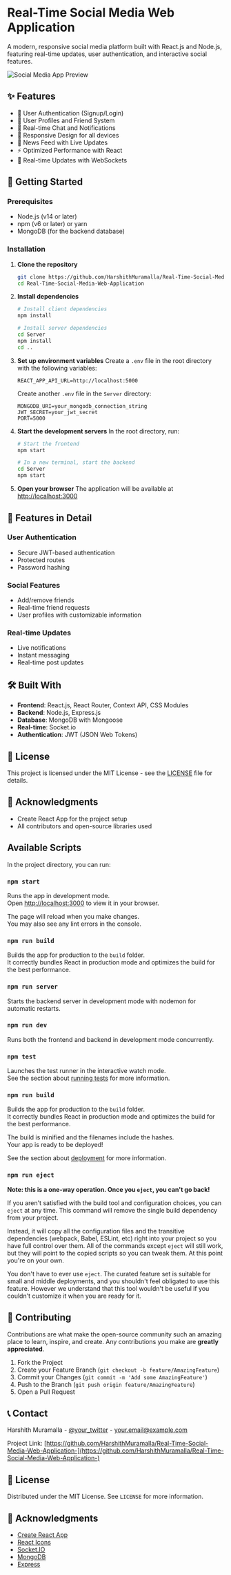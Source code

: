 # Real-Time Social Media Web Application

A modern, responsive social media platform built with React.js and Node.js, featuring real-time updates, user authentication, and interactive social features.

![Social Media App Preview](https://via.placeholder.com/800x400?text=Social+Media+App+Preview)

## ✨ Features

- 🔐 User Authentication (Signup/Login)
- 👥 User Profiles and Friend System
- 💬 Real-time Chat and Notifications
- 📱 Responsive Design for all devices
- 📱 News Feed with Live Updates
- ⚡ Optimized Performance with React
- 🔄 Real-time Updates with WebSockets

## 🚀 Getting Started

### Prerequisites

- Node.js (v14 or later)
- npm (v6 or later) or yarn
- MongoDB (for the backend database)

### Installation

1. **Clone the repository**
   ```bash
   git clone https://github.com/HarshithMuramalla/Real-Time-Social-Media-Web-Application-.git
   cd Real-Time-Social-Media-Web-Application
   ```

2. **Install dependencies**
   ```bash
   # Install client dependencies
   npm install
   
   # Install server dependencies
   cd Server
   npm install
   cd ..
   ```

3. **Set up environment variables**
   Create a `.env` file in the root directory with the following variables:
   ```
   REACT_APP_API_URL=http://localhost:5000
   ```
   
   Create another `.env` file in the `Server` directory:
   ```
   MONGODB_URI=your_mongodb_connection_string
   JWT_SECRET=your_jwt_secret
   PORT=5000
   ```

4. **Start the development servers**
   In the root directory, run:
   ```bash
   # Start the frontend
   npm start
   
   # In a new terminal, start the backend
   cd Server
   npm start
   ```

5. **Open your browser**
   The application will be available at [http://localhost:3000](http://localhost:3000)

## 📱 Features in Detail

### User Authentication
- Secure JWT-based authentication
- Protected routes
- Password hashing

### Social Features
- Add/remove friends
- Real-time friend requests
- User profiles with customizable information

### Real-time Updates
- Live notifications
- Instant messaging
- Real-time post updates

## 🛠️ Built With

- **Frontend**: React.js, React Router, Context API, CSS Modules
- **Backend**: Node.js, Express.js
- **Database**: MongoDB with Mongoose
- **Real-time**: Socket.io
- **Authentication**: JWT (JSON Web Tokens)

## 📄 License

This project is licensed under the MIT License - see the [LICENSE](LICENSE) file for details.

## 🙏 Acknowledgments

- Create React App for the project setup
- All contributors and open-source libraries used

## Available Scripts

In the project directory, you can run:

### `npm start`

Runs the app in development mode.\
Open [http://localhost:3000](http://localhost:3000) to view it in your browser.

The page will reload when you make changes.\
You may also see any lint errors in the console.

### `npm run build`

Builds the app for production to the `build` folder.\
It correctly bundles React in production mode and optimizes the build for the best performance.

### `npm run server`

Starts the backend server in development mode with nodemon for automatic restarts.

### `npm run dev`

Runs both the frontend and backend in development mode concurrently.

### `npm test`

Launches the test runner in the interactive watch mode.\
See the section about [running tests](https://facebook.github.io/create-react-app/docs/running-tests) for more information.

### `npm run build`

Builds the app for production to the `build` folder.\
It correctly bundles React in production mode and optimizes the build for the best performance.

The build is minified and the filenames include the hashes.\
Your app is ready to be deployed!

See the section about [deployment](https://facebook.github.io/create-react-app/docs/deployment) for more information.

### `npm run eject`

**Note: this is a one-way operation. Once you `eject`, you can't go back!**

If you aren't satisfied with the build tool and configuration choices, you can `eject` at any time. This command will remove the single build dependency from your project.

Instead, it will copy all the configuration files and the transitive dependencies (webpack, Babel, ESLint, etc) right into your project so you have full control over them. All of the commands except `eject` will still work, but they will point to the copied scripts so you can tweak them. At this point you're on your own.

You don't have to ever use `eject`. The curated feature set is suitable for small and middle deployments, and you shouldn't feel obligated to use this feature. However we understand that this tool wouldn't be useful if you couldn't customize it when you are ready for it.

## 🤝 Contributing

Contributions are what make the open-source community such an amazing place to learn, inspire, and create. Any contributions you make are **greatly appreciated**.

1. Fork the Project
2. Create your Feature Branch (`git checkout -b feature/AmazingFeature`)
3. Commit your Changes (`git commit -m 'Add some AmazingFeature'`)
4. Push to the Branch (`git push origin feature/AmazingFeature`)
5. Open a Pull Request

## 📞 Contact

Harshith Muramalla - [@your_twitter](https://twitter.com/your_twitter) - your.email@example.com

Project Link: [https://github.com/HarshithMuramalla/Real-Time-Social-Media-Web-Application-](https://github.com/HarshithMuramalla/Real-Time-Social-Media-Web-Application-)

## 📝 License

Distributed under the MIT License. See `LICENSE` for more information.

## 🙏 Acknowledgments

- [Create React App](https://create-react-app.dev/)
- [React Icons](https://react-icons.github.io/react-icons/)
- [Socket.IO](https://socket.io/)
- [MongoDB](https://www.mongodb.com/)
- [Express](https://expressjs.com/)
